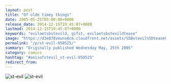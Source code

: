 ```yaml
---
layout: post
title: "Of olde timey things"
date: 2005-05-25T05:00:00+0000
release_date: 2014-12-15T19:45:07+0000
lastmod: 2014-12-15T19:45:07+0000
keywords: "evilaetsbstevild, gifst, evilaetsbstevildtease"
image: "https://d3e878vmunx8cm.cloudfront.net/assets/%5Bstevil%5Dtease05-25-05.gif"
permalink: "/p/st-evil-050525/"
summary: "Originally published Wednesday May, 25th 2005"
category: comics
hashtag: "#axisofstevil_st-evil-050525"
redirect_from:
---
```


![st-evil](https://d3e878vmunx8cm.cloudfront.net/assets/%5Bstevil%5Dtease05-25-05.gif)
![st-evil](https://d3e878vmunx8cm.cloudfront.net/assets/%5Bstevil%5D05-25-05.gif)
